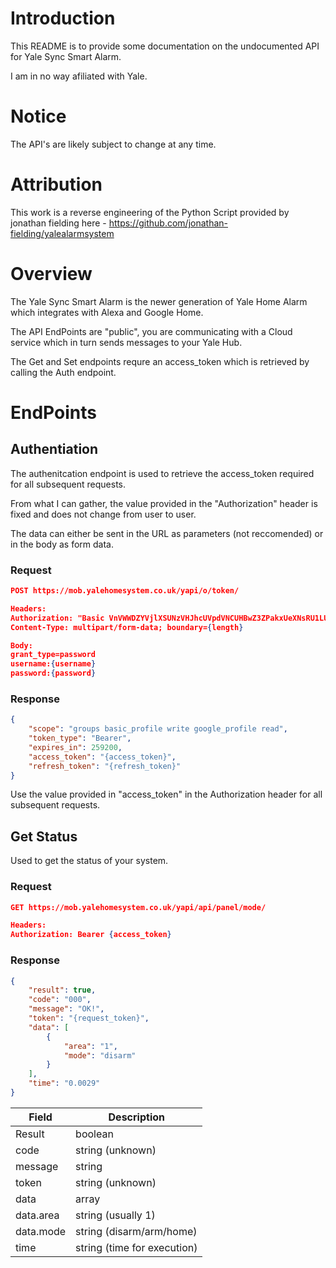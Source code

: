 # Introduction
This README is to provide some documentation on the undocumented API for Yale Sync Smart Alarm.

I am in no way afiliated with Yale.

# Notice

The API's are likely subject to change at any time.

# Attribution

This work is a reverse engineering of the Python Script provided by jonathan fielding here - https://github.com/jonathan-fielding/yalealarmsystem

# Overview

The Yale Sync Smart Alarm is the newer generation of Yale Home Alarm which integrates with Alexa and Google Home.

The API EndPoints are "public", you are communicating with a Cloud service which in turn sends messages to your Yale Hub.

The Get and Set endpoints requre an access_token which is retrieved by calling the Auth endpoint.

# EndPoints

## Authentiation

The authenitcation endpoint is used to retrieve the access_token required for all subsequent requests.

From what I can gather, the value provided in the "Authorization" header is fixed and does not change from user to user.

The data can either be sent in the URL as parameters (not reccomended) or in the body as form data.

### Request
```JSON
POST https://mob.yalehomesystem.co.uk/yapi/o/token/

Headers:
Authorization: "Basic VnVWWDZYVjlXSUNzVHJhcUVpdVNCUHBwZ3ZPakxUeXNsRU1LUHBjdTpkd3RPbE15WEtENUJ5ZW1GWHV0am55eGhrc0U3V0ZFY2p0dFcyOXRaSWNuWHlSWHFsWVBEZ1BSZE1xczF4R3VwVTlxa1o4UE5ubGlQanY5Z2hBZFFtMHpsM0h4V3dlS0ZBcGZzakpMcW1GMm1HR1lXRlpad01MRkw3MGR0bmNndQ"
Content-Type: multipart/form-data; boundary={length}

Body:
grant_type=password
username:{username}
password:{password}
```

### Response

```JSON
{
    "scope": "groups basic_profile write google_profile read",
    "token_type": "Bearer",
    "expires_in": 259200,
    "access_token": "{access_token}",
    "refresh_token": "{refresh_token}"
}
```

Use the value provided in "access_token" in the Authorization header for all subsequent requests.

## Get Status

Used to get the status of your system.

### Request

```JSON
GET https://mob.yalehomesystem.co.uk/yapi/api/panel/mode/

Headers:
Authorization: Bearer {access_token}
```

### Response

```JSON
{
    "result": true,
    "code": "000",
    "message": "OK!",
    "token": "{request_token}",
    "data": [
        {
            "area": "1",
            "mode": "disarm"
        }
    ],
    "time": "0.0029"
}
```

| Field     | Description                 |
| --------- | --------------------------- |
| Result    | boolean                     |
| code      | string (unknown)            |
| message   | string                      |
| token     | string (unknown)            |
| data      | array                       |
| data.area | string (usually 1)          |
| data.mode | string (disarm/arm/home)    |
| time      | string (time for execution) |

